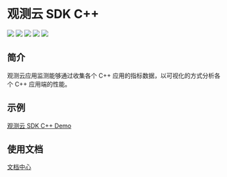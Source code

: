 
# 观测云 SDK C++

![](https://img.shields.io/badge/dynamic/json?label=github&color=orange&query=$.version&uri=https://static.guance.com/ft-sdk-package/badge/cpp/version.json) ![](https://img.shields.io/badge/dynamic/json?label=cpp&color=blue&query=$.cpp_version&uri=https://static.guance.com/ft-sdk-package/badge/cpp/info.json) ![](https://img.shields.io/badge/dynamic/json?label=gcc&color=blue&query=$.gcc_support&uri=https://static.guance.com/ft-sdk-package/badge/cpp/info.json) ![](https://img.shields.io/badge/dynamic/json?label=cmake&color=blue&query=$.cmake&uri=https://static.guance.com/ft-sdk-package/badge/cpp/info.json) ![](https://img.shields.io/badge/dynamic/json?label=platform&color=lightgrey&query=$.platform&uri=https://static.guance.com/ft-sdk-package/badge/cpp/info.json)

## 简介

观测云应用监测能够通过收集各个 C++ 应用的指标数据，以可视化的方式分析各个 C++ 应用端的性能。

## 示例

 [观测云 SDK C++ Demo](https://github.com/GuanceCloud/datakit-cpp/tree/develop/src/datakit-sdk-cpp/ft-sdk-sample)   

## 使用文档
 [文档中心](https://docs.guance.com/real-user-monitoring/cpp/app-access/)   



   

 



